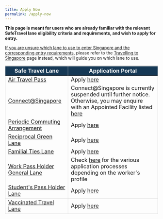 ```yaml
---
title: Apply Now
permalink: /apply-now
---
```

<!--<div style="padding-left: 5px; padding-bottom: 20px; font-size:16px; line-height:1.0; color:red; border-style: solid; border-width: 1px;">
	<p style="font-size:18px; margin-top:0px; margin-bottom:0px; font-weight:900;"><b>The Application Service for Safe Travel Pass is experiencing high volume. Please <u>try again later</u> if you are unable to log in.</b> </p>
	</div>-->

**This page is meant for users who are already familiar with the relevant SafeTravel lane eligibility criteria and requirements, and wish to apply for entry.**

<u>If you are unsure which lane to use to enter Singapore and the corresponding entry requirements</u>, please refer to the [Travelling to Singapore](/arriving/overview) page instead, which will guide you on which lane to use.

<table>
  <thead>
    <th style="margin-top:0px; margin-bottom:0px; font-size:18px; border-top:3px solid #D8D8D8; border-left:1px solid #D8D8D8; border-right:1px solid #D8D8D8; background-color:#153855; color:white;">Safe Travel Lane </th>
    <th style="margin-top:0px; margin-bottom:0px; font-size:18px;border-top:3px solid #D8D8D8; border-left:1px solid #D8D8D8; border-right:1px solid #D8D8D8; background-color:#153855; color:white;">Application Portal</th>
  </thead>
  <tbody>
    <tr>
      <td style="margin-top:0px; margin-bottom:0px; font-size:18px;border-left:1px solid #D8D8D8; border-right:1px solid #D8D8D8;"><a href="/atp/overview">Air Travel Pass</a></td>
      <td style="margin-top:0px; margin-bottom:0px; font-size:18px;border-right:1px solid #D8D8D8;">Apply <a href="https://go.gov.sg/atpsg">here</a></td>
    </tr>
    <tr>
      <td style="margin-top:0px; margin-bottom:0px; font-size:18px;border-left:1px solid #D8D8D8; border-right:1px solid #D8D8D8; vertical-align:middle;"><a href="/connectsg/requirements-and-process ">Connect@Singapore</a></td>
			<td style="margin-top:0px; margin-bottom:0px; font-size:18px;border-right:1px solid #D8D8D8;">Connect@Singapore is currently suspended until further notice. Otherwise, you may enquire with an Appointed Facility listed <a href="https://www.stb.gov.sg/content/stb/en/home-pages/connect-singapore-pilot.html">here</a></td>
    </tr>
      <tr>
      <td style="margin-top:0px; margin-bottom:0px; font-size:18px;border-left:1px solid #D8D8D8; border-right:1px solid #D8D8D8;"><a href="/pca/requirements-and-process">Periodic Commuting Arrangement</a></td>
      <td style="margin-top:0px; margin-bottom:0px; font-size:18px;border-right:1px solid #D8D8D8;">Apply <a href="https://eservices.ica.gov.sg/STO">here</a></td>
    </tr>
      <tr>
      <td style="margin-top:0px; margin-bottom:0px; font-size:18px;border-left:1px solid #D8D8D8; border-right:1px solid #D8D8D8;"><a href="/rgl/overview">Reciprocal Green Lane</a></td>
      <td style="margin-top:0px; margin-bottom:0px; font-size:18px;border-right:1px solid #D8D8D8;">Apply <a href="https://eservices.ica.gov.sg/STO">here</a></td>
    </tr>
      <tr>
      <td style="margin-top:0px; margin-bottom:0px; font-size:18px;border-left:1px solid #D8D8D8; border-right:1px solid #D8D8D8;"><a href="/scpr-familial-ties-lane/overview"> Familial Ties Lane</a></td>
      <td style="margin-top:0px; margin-bottom:0px; font-size:18px;border-right:1px solid #D8D8D8;">Apply <a href="https://go.gov.sg/scpr-ftl-application">here</a></td>
    </tr>
      <tr>
      <td style="margin-top:0px; margin-bottom:0px; font-size:18px;border-left:1px solid #D8D8D8; border-right:1px solid #D8D8D8; vertical-align:middle;"><a href="/wphl/overview">Work Pass Holder General Lane</a></td>
      <td style="margin-top:0px; margin-bottom:0px; font-size:18px;border-right:1px solid #D8D8D8;">Check <a href="/wphl/overview">here</a> for the various application processes depending on the worker's profile</td>
    </tr>
       <tr>
      <td style="margin-top:0px; margin-bottom:0px; font-size:18px;border-left:1px solid #D8D8D8; border-right:1px solid #D8D8D8;border-bottom:1px solid #D8D8D8;"><a href="/stpl/overview">Student's Pass Holder Lane</a></td>
      <td style="margin-top:0px; margin-bottom:0px; font-size:18px;border-right:1px solid #D8D8D8;border-bottom:1px solid #D8D8D8;">Apply <a href="https://go.gov.sg/stphl-application">here</a></td>
    </tr>
	         <tr>
      <td style="margin-top:0px; margin-bottom:0px; font-size:18px;border-left:1px solid #D8D8D8; border-right:1px solid #D8D8D8;border-bottom:1px solid #D8D8D8;"><a href="/vtl/requirements-and-process">Vaccinated Travel Lane</a></td>
      <td style="margin-top:0px; margin-bottom:0px; font-size:18px;border-right:1px solid #D8D8D8;border-bottom:1px solid #D8D8D8;">Apply <a href="https://go.gov.sg/vtl-portal">here</a></td>
    </tr>
  </tbody>
  </table>